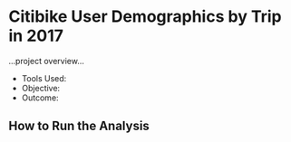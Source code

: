 # Citibike User Demographics by Trip in 2017
...project overview...

- Tools Used: 
- Objective: 
- Outcome:

## How to Run the Analysis
